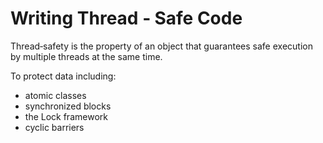 # Writing Thread ‐ Safe Code

Thread‐safety is the property of an object that guarantees safe execution by multiple threads at the same time.

To protect data including: 
- atomic classes
- synchronized blocks 
- the Lock framework
- cyclic barriers

## 